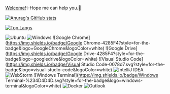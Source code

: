 [Welcome!](https://aiktb.com)✨Hope me can help you.👋

[![Anurag's GitHub stats](https://github-readme-stats.vercel.app/api?username=aiktb&show_icons=true&theme=radical)](https://github.com/anuraghazra/github-readme-stats)

[![Top Langs](https://github-readme-stats.vercel.app/api/top-langs/?username=aiktb&theme=radical&layout=compact)](https://github.com/anuraghazra/github-readme-stats)

![Ubuntu](https://img.shields.io/badge/Ubuntu-E95420?style=for-the-badge&logo=ubuntu&logoColor=white)
![Windows](https://img.shields.io/badge/Windows-0078D6?style=for-the-badge&logo=windows&logoColor=white)
![Google Chrome](https://img.shields.io/badge/Google Chrome-4285F4?style=for-the-badge&logo=GoogleChrome&logoColor=white)
![Google Drive](https://img.shields.io/badge/Google Drive-4285F4?style=for-the-badge&logo=googledrive&logoColor=white)
![Visual Studio Code](https://img.shields.io/badge/Visual Studio Code-0078d7.svg?style=for-the-badge&logo=visual-studio-code&logoColor=white)
![IntelliJ IDEA](https://img.shields.io/badge/IntelliJIDEA-000000.svg?style=for-the-badge&logo=intellij-idea&logoColor=white)
![WebStorm](https://img.shields.io/badge/webstorm-143?style=for-the-badge&logo=webstorm&logoColor=white&color=black)
![Windows Terminal](https://img.shields.io/badge/Windows Terminal-%234D4D4D.svg?style=for-the-badge&logo=windows-terminal&logoColor=white)
![Docker](https://img.shields.io/badge/docker-%230db7ed.svg?style=for-the-badge&logo=docker&logoColor=white)
![Outlook](https://img.shields.io/badge/Microsoft_Outlook-0078D4?style=for-the-badge&logo=microsoft-outlook&logoColor=white)
